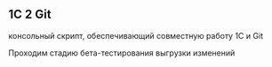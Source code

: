 1C 2 Git
--------

консольный скрипт, обеспечивающий совместную работу 1С и Git

Проходим стадию бета-тестирования выгрузки изменений
